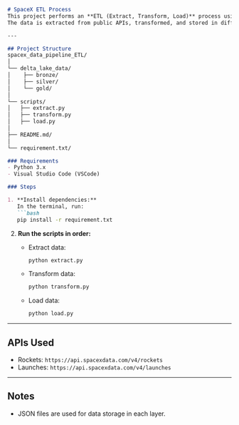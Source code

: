 
```md
# SpaceX ETL Process
This project performs an **ETL (Extract, Transform, Load)** process using SpaceX data.
The data is extracted from public APIs, transformed, and stored in different layers: Bronze, Silver, and Gold.

---

## Project Structure
spacex_data_pipeline_ETL/
│
└── delta_lake_data/
│    ├── bronze/
│    ├── silver/
│    └── gold/
│
└── scripts/
│   ├── extract.py
│   ├── transform.py
│   ├── load.py
│
├── README.md/
│
└── requirement.txt/

### Requirements
- Python 3.x  
- Visual Studio Code (VSCode)   

### Steps

1. **Install dependencies:**  
   In the terminal, run:
   ```bash
   pip install -r requirement.txt
   ```


2. **Run the scripts in order:**  
   
   - Extract data:
     ```bash
     python extract.py
     ```  
   - Transform data:
     ```bash
     python transform.py
     ```  
   - Load data:
     ```bash
     python load.py
     ```


---
## APIs Used
- Rockets: `https://api.spacexdata.com/v4/rockets`  
- Launches: `https://api.spacexdata.com/v4/launches`

---

## Notes
- JSON files are used for data storage in each layer.  



